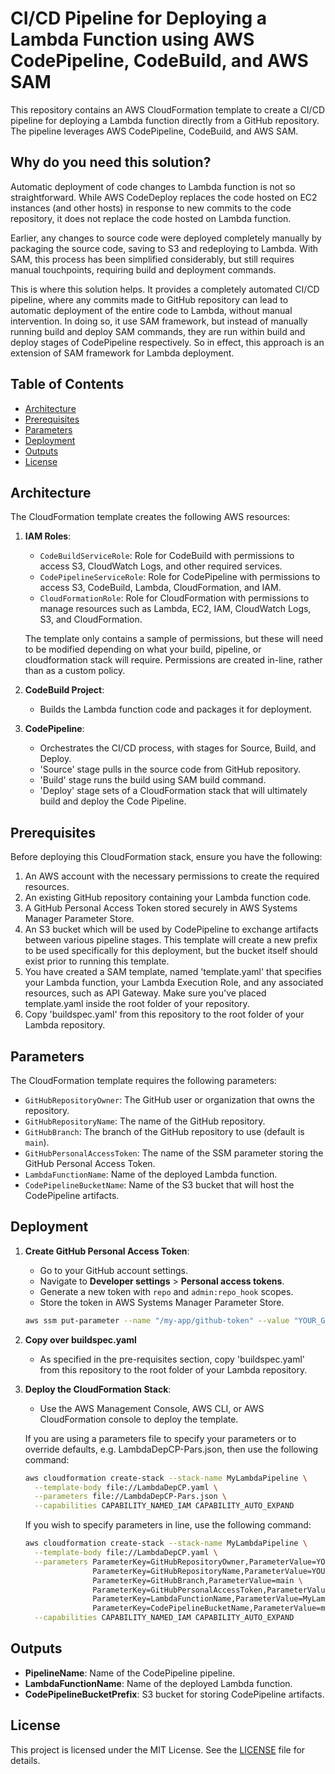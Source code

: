 # CI/CD Pipeline for Deploying a Lambda Function using AWS CodePipeline, CodeBuild, and AWS SAM

This repository contains an AWS CloudFormation template to create a CI/CD pipeline for deploying a Lambda function directly from a GitHub repository. The pipeline leverages AWS CodePipeline, CodeBuild, and AWS SAM.

## Why do you need this solution?

Automatic deployment of code changes to Lambda function is not so straightforward. While AWS CodeDeploy replaces the code hosted on EC2 instances (and other hosts) in response to new commits to the code repository, it does not replace the code hosted on Lambda function. 

Earlier, any changes to source code were deployed completely manually by packaging the source code, saving to S3 and redeploying to Lambda. With SAM, this process has been simplified considerably, but still requires manual touchpoints, requiring build and deployment commands.

This is where this solution helps. It provides a completely automated CI/CD pipeline, where any commits made to GitHub repository can lead to automatic deployment of the entire code to Lambda, without manual intervention. In doing so, it use SAM framework, but instead of manually running build and deploy SAM commands, they are run within build and deploy stages of CodePipeline respectively. So in effect, this approach is an extension of SAM framework for Lambda deployment.

## Table of Contents

- [Architecture](#architecture)
- [Prerequisites](#prerequisites)
- [Parameters](#parameters)
- [Deployment](#deployment)
- [Outputs](#outputs)
- [License](#license)

## Architecture

The CloudFormation template creates the following AWS resources:

1. **IAM Roles**:
    - `CodeBuildServiceRole`: Role for CodeBuild with permissions to access S3, CloudWatch Logs, and other required services.
    - `CodePipelineServiceRole`: Role for CodePipeline with permissions to access S3, CodeBuild, Lambda, CloudFormation, and IAM.
    - `CloudFormationRole`: Role for CloudFormation with permissions to manage resources such as Lambda, EC2, IAM, CloudWatch Logs, S3, and CloudFormation.
    
    The template only contains a sample of permissions, but these will need to be modified depending on what your build, pipeline, or cloudformation stack will require. Permissions are created in-line, rather than as a custom policy.

2. **CodeBuild Project**:
    - Builds the Lambda function code and packages it for deployment.

3. **CodePipeline**:
    - Orchestrates the CI/CD process, with stages for Source, Build, and Deploy. 
    - 'Source' stage pulls in the source code from GitHub repository.
    - 'Build' stage runs the build using SAM build command.
    - 'Deploy' stage sets of a CloudFormation stack that will ultimately build and deploy the Code Pipeline.

## Prerequisites

Before deploying this CloudFormation stack, ensure you have the following:

1. An AWS account with the necessary permissions to create the required resources.
2. An existing GitHub repository containing your Lambda function code.
3. A GitHub Personal Access Token stored securely in AWS Systems Manager Parameter Store.
4. An S3 bucket which will be used by CodePipeline to exchange artifacts between various pipeline stages. This template will create a new prefix to be used specifically for this deployment, but the bucket itself should exist prior to running this template.
5. You have created a SAM template, named 'template.yaml' that specifies your Lambda function, your Lambda Execution Role, and any associated resources, such as API Gateway. Make sure you've placed template.yaml inside the root folder of your repository.
6. Copy 'buildspec.yaml' from this repository to the root folder of your Lambda repository.

## Parameters

The CloudFormation template requires the following parameters:

- `GitHubRepositoryOwner`: The GitHub user or organization that owns the repository.
- `GitHubRepositoryName`: The name of the GitHub repository.
- `GitHubBranch`: The branch of the GitHub repository to use (default is `main`).
- `GitHubPersonalAccessToken`: The name of the SSM parameter storing the GitHub Personal Access Token.
- `LambdaFunctionName`: Name of the deployed Lambda function.
- `CodePipelineBucketName`: Name of the S3 bucket that will host the CodePipeline artifacts.

## Deployment

1. **Create GitHub Personal Access Token**:
    - Go to your GitHub account settings.
    - Navigate to **Developer settings** > **Personal access tokens**.
    - Generate a new token with `repo` and `admin:repo_hook` scopes.
    - Store the token in AWS Systems Manager Parameter Store.

    ```sh
    aws ssm put-parameter --name "/my-app/github-token" --value "YOUR_GITHUB_TOKEN" --type "SecureString"
    ```

2. **Copy over buildspec.yaml**
    - As specified in the pre-requisites section, copy 'buildspec.yaml' from this repository to the root folder of your Lambda repository.

3. **Deploy the CloudFormation Stack**:
    - Use the AWS Management Console, AWS CLI, or AWS CloudFormation console to deploy the template.

    If you are using a parameters file to specify your parameters or to override defaults, e.g. LambdaDepCP-Pars.json, then use the following command:

    ```sh
    aws cloudformation create-stack --stack-name MyLambdaPipeline \
      --template-body file://LambdaDepCP.yaml \
      --parameters file://LambdaDepCP-Pars.json \
      --capabilities CAPABILITY_NAMED_IAM CAPABILITY_AUTO_EXPAND
    ```
    If you wish to specify parameters in line, use the following command:

    ```sh
    aws cloudformation create-stack --stack-name MyLambdaPipeline \
      --template-body file://LambdaDepCP.yaml \
      --parameters ParameterKey=GitHubRepositoryOwner,ParameterValue=YOUR_GITHUB_USER \
                   ParameterKey=GitHubRepositoryName,ParameterValue=YOUR_REPO_NAME \
                   ParameterKey=GitHubBranch,ParameterValue=main \
                   ParameterKey=GitHubPersonalAccessToken,ParameterValue=/my-app/github-token \
                   ParameterKey=LambdaFunctionName,ParameterValue=MyLambdaFunction \
                   ParameterKey=CodePipelineBucketName,ParameterValue=my-codepipeline-bucket \
      --capabilities CAPABILITY_NAMED_IAM CAPABILITY_AUTO_EXPAND
    ```

## Outputs

- **PipelineName**: Name of the CodePipeline pipeline.
- **LambdaFunctionName**: Name of the deployed Lambda function.
- **CodePipelineBucketPrefix**: S3 bucket for storing CodePipeline artifacts.

## License

This project is licensed under the MIT License. See the [LICENSE](LICENSE) file for details.